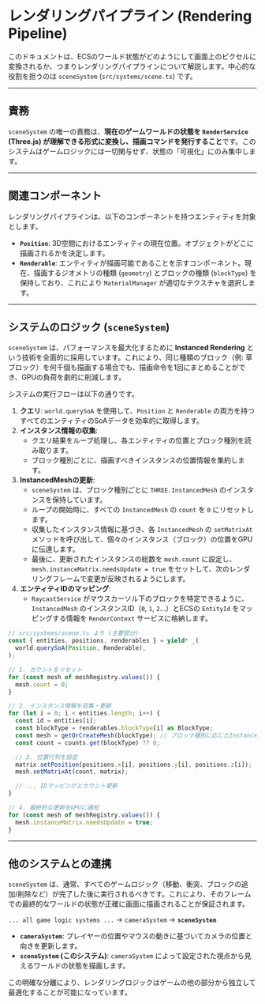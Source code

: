 # レンダリングパイプライン (Rendering Pipeline)

このドキュメントは、ECSのワールド状態がどのようにして画面上のピクセルに変換されるか、つまりレンダリングパイプラインについて解説します。中心的な役割を担うのは `sceneSystem` (`src/systems/scene.ts`) です。

---

## 責務

`sceneSystem` の唯一の責務は、**現在のゲームワールドの状態を `RenderService` (Three.js) が理解できる形式に変換し、描画コマンドを発行すること**です。このシステムはゲームロジックには一切関与せず、状態の「可視化」にのみ集中します。

---

## 関連コンポーネント

レンダリングパイプラインは、以下のコンポーネントを持つエンティティを対象とします。

-   **`Position`**: 3D空間におけるエンティティの現在位置。オブジェクトがどこに描画されるかを決定します。
-   **`Renderable`**: エンティティが描画可能であることを示すコンポーネント。現在、描画するジオメトリの種類 (`geometry`) とブロックの種類 (`blockType`) を保持しており、これにより `MaterialManager` が適切なテクスチャを選択します。

---

## システムのロジック (`sceneSystem`)

`sceneSystem` は、パフォーマンスを最大化するために **Instanced Rendering** という技術を全面的に採用しています。これにより、同じ種類のブロック（例: 草ブロック）を何千個も描画する場合でも、描画命令を1回にまとめることができ、GPUの負荷を劇的に削減します。

システムの実行フローは以下の通りです。

1.  **クエリ**: `world.querySoA` を使用して、`Position` と `Renderable` の両方を持つすべてのエンティティのSoAデータを効率的に取得します。
2.  **インスタンス情報の収集**:
    -   クエリ結果をループ処理し、各エンティティの位置とブロック種別を読み取ります。
    -   ブロック種別ごとに、描画すべきインスタンスの位置情報を集約します。
3.  **InstancedMeshの更新**:
    -   `sceneSystem` は、ブロック種別ごとに `THREE.InstancedMesh` のインスタンスを保持しています。
    -   ループの開始時に、すべての `InstancedMesh` の `count` を `0` にリセットします。
    -   収集したインスタンス情報に基づき、各 `InstancedMesh` の `setMatrixAt` メソッドを呼び出して、個々のインスタンス（ブロック）の位置をGPUに伝達します。
    -   最後に、更新されたインスタンスの総数を `mesh.count` に設定し、`mesh.instanceMatrix.needsUpdate = true` をセットして、次のレンダリングフレームで変更が反映されるようにします。
4.  **エンティティIDのマッピング**:
    -   `RaycastService` がマウスカーソル下のブロックを特定できるように、`InstancedMesh` のインスタンスID（`0`, `1`, `2`...）とECSの `EntityId` をマッピングする情報を `RenderContext` サービスに格納します。

```typescript
// src/systems/scene.ts より (主要部分)
const { entities, positions, renderables } = yield* _(
  world.querySoA(Position, Renderable),
);

// 1. カウントをリセット
for (const mesh of meshRegistry.values()) {
  mesh.count = 0;
}

// 2. インスタンス情報を収集・更新
for (let i = 0; i < entities.length; i++) {
  const id = entities[i];
  const blockType = renderables.blockType[i] as BlockType;
  const mesh = getOrCreateMesh(blockType); // ブロック種別に応じたInstancedMeshを取得
  const count = counts.get(blockType) ?? 0;

  // 3. 位置行列を設定
  matrix.setPosition(positions.x[i], positions.y[i], positions.z[i]);
  mesh.setMatrixAt(count, matrix);

  // ... IDマッピングとカウント更新
}

// 4. 最終的な更新をGPUに通知
for (const mesh of meshRegistry.values()) {
  mesh.instanceMatrix.needsUpdate = true;
}
```

---

## 他のシステムとの連携

`sceneSystem` は、通常、すべてのゲームロジック（移動、衝突、ブロックの追加/削除など）が完了した後に実行されるべきです。これにより、そのフレームでの最終的なワールドの状態が正確に画面に描画されることが保証されます。

`... all game logic systems ...` -> `cameraSystem` -> **`sceneSystem`**

-   **`cameraSystem`**: プレイヤーの位置やマウスの動きに基づいてカメラの位置と向きを更新します。
-   **`sceneSystem` (このシステム)**: `cameraSystem` によって設定された視点から見えるワールドの状態を描画します。

この明確な分離により、レンダリングロジックはゲームの他の部分から独立して最適化することが可能になっています。
